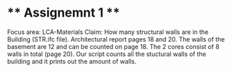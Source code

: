 # ** Assignemnt 1 **

Focus area: 
LCA-Materials 
Claim: 
How many structural walls are in the Building (STR.ifc file). Architectural report pages 18 and 20. The walls of the basement are 12 and can be counted on page 18. The 2 cores consist of 8 walls in total (page 20). Our script counts all the stuctural walls of the building and it prints out the amount of walls.

